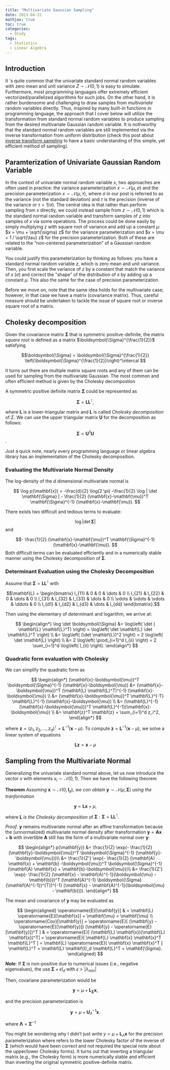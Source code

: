 ```yaml
---
title: "Multivariate Gaussian Sampling"
date: 2023-04-22
mathjax: true
toc: true
categories:
  - Study
tags:
  - Statistics
  - Linear Algebra
---
```


## Introduction
It 's quite common that the univariate standard normal random variables with zero mean and unit variance $Z \sim \mathcal{N}(0, 1)$ is easy to simulate. Furthermore, most programming languages offer extremely efficient vectorized/parallelized algorithms for such jobs. On the other hand, it is rather burdensome and challenging to draw samples from *multivariate* random variables directly. Thus, inspired by many built-in functions in programming language, the approach that I cover below will utilize the transformation from standard normal random variables to produce sampling from the desired multivariate Gaussian random variable. It is nothworthy that the standard normal random variables are still implemented via the inverse transformation from uniform distribution (check this post about [inverse transform sampling]() to have a basic understanding of this simple, yet efficient method of sampling).

## Paramterization of Univariate Gaussian Random Variable
In the context of univariate normal random variable $x$, two approaches are often used in practice: the variance parameterization $x \sim \mathcal{N}(\mu, \sigma)$ and the precision parameterization $x \sim \mathcal{N}(\mu, \tau)$, where $\sigma$ in our post is referred to as the variance (not the standard deviation) and $\tau$ is the precision (inverse of the variance or $\tau = 1 / \sigma$). The central idea is that rather than perform sampling from $x$ directly, we could instead sample from $z \sim \mathcal{N}(0, 1)$ which is the standard normal random variable and transform samples of $z$ into samples of $x$ via some operations. The process could be done easily by simply multiplying $z$ with square root of variance and add up a constant $\mu$: $x = \mu + \sqrt{\sigma} z$ for the variance parameterization and $x = \mu + 1 / \sqrt{\tau} z$ for the precision parameterization. Both of these are related to the “non-centered parameterization” of a Gaussian random variable. 

You could justify this parameterization by thinking as follows: you have a standard normal random variable $z$, which is zero mean and unit variance. Then, you first scale the variance of $z$ by a constant that match the variance of $x$ ($\sigma$) and correct the "shape" of the distribution of $x$ by adding up a constant $\mu$. This also the same for the case of precision parameterization. 

Before we move on, note that the same idea holds for the multivariate case; however, in that case we have a matrix (covariance matrix). Thus, careful measure should be undertaken to tackle the issue of square root or inverse square root of a matrix. 

## Cholesky decomposition
Given the covariance matrix $\boldsymbol{\Sigma}$ that is symmetric positive-definite, the matrix *square root* is defined as a matrix $\boldsymbol{\Sigma}^{\frac{1}{2}}$ satisfying

$$\boldsymbol{\Sigma} = \boldsymbol{\Sigma}^{\frac{1}{2}} \left(\boldsymbol{\Sigma}^{\frac{1}{2}}\right)^\intercal  $$

It turns out there are multiple matrix square roots and any of them can be used for sampling from the multivariate Gaussian. The most common and often efficient method is given by the Cholesky decompostion

A symmetric positive definite matrix $\boldsymbol{\Sigma}$ could be represented as 

$$ \boldsymbol{\Sigma} = \mathbf{L} \mathbf{L}^\intercal, $$

where $\mathbf{L}$ is a lower-triangular matrix and  $\mathbf{L}$ is called *Cholesky decomposition* of $\Sigma$. We can use the upper triangular matrix $\mathbf{U}$ for the decomposition as follows: 

$$\boldsymbol{\Sigma} = \mathbf{U^\intercal} \mathbf{U} $$.

Just a quick note, nearly every programming language or
linear algebra library has an implementation of the Cholesky decomposition.

### Evaluating the Multivariate Normal Density
The log-density of the $d$ dimensional multivariate normal is 

$$
\log p(\mathbf{x}) = -\frac{d}{2} \log(2 \pi) -\frac{1}{2} \log | \det \mathbf{\Sigma} | - \frac{1}{2} (\mathbf{x}-\mathbf{\mu})^T \mathbf{\Sigma}^{-1} (\mathbf{x}-\mathbf{\mu}).
$$

There exists two difficult and tedious terms to evaluate:

$$\log | \det \mathbf{\Sigma} | $$
and

$$- \frac{1}{2} (\mathbf{x}-\mathbf{\mu})^T \mathbf{\Sigma}^{-1} (\mathbf{x}-\mathbf{\mu}). $$
Both difficult terms can be evaluated efficiently and in a numerically stable manner using the Cholesky decomposition of $\boldsymbol{\Sigma}$.

### Determinant Evaluation using the Cholesky Decomposition
Assume that $\boldsymbol{\Sigma} = \mathbf{L} \mathbf{L}^\intercal$ with 

$$\mathbf{L} = 
\begin{bmatrix} 
l_{11} & 0 & 0 & \dots & 0 \\  
l_{21} & l_{22} & 0 & \dots & 0 \\  
l_{31} & l_{32} & l_{33} & \dots & 0 \\  
\vdots & \vdots & \vdots & \ddots & 0 \\  
l_{d1} & l_{d2} & l_{d3} & \dots & l_{dd} 
\end{bmatrix}.$$

Then using the elementary of determinant and logarithm, we arrive at: 

$$
\begin{align*}
  \log \det \boldsymbol{\Sigma} &= \log\left( \det ( \mathbf{L} \mathbf{L}^T) \right)
    = \log\left( \det \mathbf{L} \det \mathbf{L}^T \right) \\
    &= \log\left( (\det \mathbf{L})^2 \right)
    = 2 \log\left( \det \mathbf{L} \right) \\
    &= 2 \log\left( \prod_{i=1}^d l_{ii} \right)
    = 2 \sum_{i=1}^d \log\left( l_{ii} \right).
\end{align*}
$$

###  Quadratic form evaluation with Cholesky
We can simplify the quadratic form as

$$
\begin{align*}
    (\mathbf{x}-\boldsymbol{\mu})^T \boldsymbol{\Sigma}^{-1} (\mathbf{x}-\boldsymbol{\mu})
    &= (\mathbf{x}-\boldsymbol{\mu})^T (\mathbf{L} \mathbf{L}^T)^{-1} (\mathbf{x}-\boldsymbol{\mu}) \\
    &= (\mathbf{x}-\boldsymbol{\mu})^T \mathbf{L}^{-T} \mathbf{L}^{-1} (\mathbf{x}-\boldsymbol{\mu}) \\
    &= (\mathbf{L}^{-1}(\mathbf{x}-\boldsymbol{\mu}))^T \mathbf{L}^{-1}(\mathbf{x}-\boldsymbol{\mu}) \\
	&= \mathbf{z}^T \mathbf{z} = \sum_{i=1}^d z_i^2,
\end{align*}
$$

where $\mathbf{z} = (z_1, z_2, \dots, z_d)^\intercal = \mathbf{L}^{-1} (\mathbf{x} - \mu)$.
To compute $\mathbf{z} = \mathbf{L}^{-1} (\mathbf{x} - \mu)$, we solve a linear system of equations

$$ \mathbf{Lz} = \mathbf{x} - \mu $$
 
## Sampling from the Multivariate Normal

Generalizing the univariate standard normal above, let us now introduce the vector $x$ with elements $x_i \sim \mathcal{N}(0,1)$. Then we have the following theorem

**Theorem** *Assuming* $\mathbf{x} \sim \mathcal{N}(0, \mathbf{I}_{d}),$ *we con obtain* $\mathbf{y} \sim \mathcal{N}(\mu, \boldsymbol{\Sigma})$ *using the tranformation* 

$$ \mathbf{y} = \mathbf{L} \mathbf{x} + \mu,$$

where $\mathbf{L}$ *is the Cholesky decomposition* of $\boldsymbol{\Sigma}: \boldsymbol{\Sigma} = \mathbf{L} \mathbf{L}^\intercal.$

*Proof*. $\mathbf{y}$ remains multivariate normal after an affine transformation because the (unnormalized) multivariate normal density after transformation $\mathbf{y} = \mathbf{Ax} + \mathbf{b}$ with invertible $\mathbf{A}$ still has the form of a multivariate normal over $\mathbf{y}$:

$$
\begin{align*}
p(\mathbf{y}) &= \frac{1}{Z} \exp(- \frac{1}{2} (\mathbf{y}-\boldsymbol{\mu})^T \boldsymbol{\Sigma}^{-1} (\mathbf{y}-\boldsymbol{\mu}))\\
       &= \frac{1}{Z'} \exp(- \frac{1}{2} (\mathbf{A} \mathbf{x} + \mathbf{b} -\boldsymbol{\mu})^T \boldsymbol{\Sigma}^{-1} (\mathbf{A} \mathbf{x} + \mathbf{b}-\boldsymbol{\mu}))\\
       &= \frac{1}{Z'} \exp(- \frac{1}{2} (\mathbf{x} - \mathbf{A}^{-1}(\boldsymbol{\mu} - \mathbf{b}))^T (\mathbf{A}^{-1} \boldsymbol{\Sigma} (\mathbf{A}^{-1})^{T})^{-1} (\mathbf{x} - \mathbf{A}^{-1}(\boldsymbol{\mu} - \mathbf{b}))).
\end{align*}
$$

The mean and covariance of $\mathbf{y}$ may be evaluated as 

$$
\begin{aligned}
\operatorname{E}[\mathbf{y}] & = \mathbf{L} \operatorname{E}[\mathbf{x}] + \mathbf{\mu} = \mathbf{\mu} \\
\operatorname{Cov}[\mathbf{y}] = \operatorname{E}[ (\mathbf{y} - \operatorname{E}[\mathbf{y}]) (\mathbf{y} - \operatorname{E}[\mathbf{y}])^T ]
& = \operatorname{E}[ (\mathbf{L} \mathbf{x})(\mathbf{L} \mathbf{x})^T]
= \operatorname{E}[ \mathbf{L} \mathbf{x} \mathbf{x}^T \mathbf{L}^T ]
= \mathbf{L} \operatorname{E}[ \mathbf{x} \mathbf{x}^T ] \mathbf{L}^T
= \mathbf{L} \mathbf{I}_d \mathbf{L}^T = \mathbf{\Sigma}.
\end{aligned}
$$

***Note***: If $\boldsymbol{\Sigma}$ is non-positive due to numerical issues (i.e., negative eigenvalues), the use 
$\boldsymbol{\Sigma} + \epsilon I_{d}$ with $\epsilon > |\lambda_{\min}|$

Then, covariane parameterization would be 

$$\mathbf{y} = \mu + \mathbf{L_{\Sigma}} \mathbf{x},$$

and the precision parameterization is

$$ \mathbf{y} = \mu + \mathbf{U}_{\Lambda}^{-1} \mathbf{x}.$$ 

where $\mathbf{\Lambda} = \mathbf{\Sigma}^{-1}$

You might be wondering why I didn’t just write $y=\mu+\mathbf{L}_{\Lambda} \mathbf{x}$ for the precision parameterization where  refers to the lower Cholesky factor of the inverse of $\mathbf{\Sigma}$ (which would have been correct and not required the special note about the upper/lower Cholesky forms). It turns out that inverting a triangular matrix (e.g., the Cholesky form) is more numerically stable and efficient than inverting the original symmetric positive-definite matrix. 
